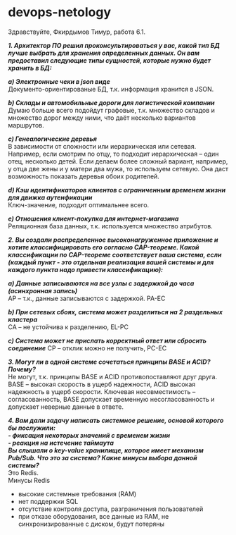 # devops-netology
Здравствуйте, Фкирдымов Тимур, работа 6.1.

***1. Архитектор ПО решил проконсультироваться у вас, какой тип БД лучше выбрать для хранения определенных данных. Он вам предоставил следующие типы сущностей, которые нужно будет хранить в БД:***  
	
  ***a) Электронные чеки в json виде***   
	Документо-ориентированые БД, т.к. информация хранится в JSON.

  ***b) Склады и автомобильные дороги для логистической компании***  
	Думаю больше всего подойдут графовые, т.к. множество складов и множество дорог между ними, что даёт несколько вариантов маршрутов.

  ***c) Генеалогические деревья***  
	В зависимости от сложности или иерархическая или сетевая. Например, если смотрим по отцу, то подходит иерархическая – один отец, несколько детей. Если делаем более сложный вариант, например, у отца две жены и у матери два мужа, то используем сетевую. Она даст возможность показать деревья обоих родителей.

  ***d) Кэш идентификаторов клиентов с ограниченным временем жизни для движка аутенфикации***  
	Ключ-значение, подходит оптимальнее всего. 

  ***e) Отношения клиент-покупка для интернет-магазина***  
	Реляционная база данных, т.к. используется множество атрибутов.



***2. Вы создали распределенное высоконагруженное приложение и хотите классифицировать его согласно CAP-теореме. Какой классификации по CAP-теореме соответствует ваша система, если (каждый пункт - это отдельная реализация вашей системы и для каждого пункта надо привести классификацию):***  

  ***a) Данные записываются на все узлы с задержкой до часа (асинхронная запись)***  
	AP – т.к., данные записываются с задержкой. PA-EC

  ***b) При сетевых сбоях, система может разделиться на 2 раздельных кластера***  
	CA – не устойчива к разделению, EL-PC

  ***c) Система может не прислать корректный ответ или сбросить соединение***
	CP – отклик можно не получить, PC-EC


***3. Могут ли в одной системе сочетаться принципы BASE и ACID? Почему?***  
Не могут, т.к. принципы BASE и ACID противопоставляют друг друга. BASE – высокая скорость в ущерб надежности, ACID высокая надежность в ущерб скорости. Ключевая несовместимость – согласованность, BASE допускает временную несогласованность и допускает неверные данные в ответе.

***4. Вам дали задачу написать системное решение, основой которого бы послужили:***  
***- фиксация некоторых значений с временем жизни***  
***- реакция на истечение таймаута***  
***Вы слышали о key-value хранилище, которое имеет механизм Pub/Sub. Что это за система? Какие минусы выбора данной системы?***  
Это Redis.  
Минусы Redis  
- высокие системные требования (RAM)  
- нет поддержки SQL  
- отсутствие контроля доступа, разграничения пользователей  
- при отказе оборудования, все данные из RAM, не синхронизированные с диском, будут потеряны





